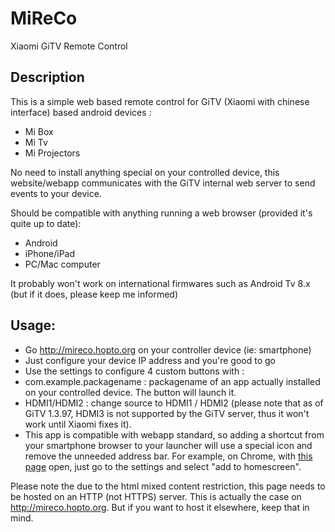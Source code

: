 # MiReCo
Xiaomi GiTV Remote Control

## Description
This is a simple web based remote control for GiTV (Xiaomi with chinese interface) based android devices :
- Mi Box
- Mi Tv
- Mi Projectors

No need to install anything special on your controlled device, this website/webapp communicates with the GiTV internal web server to send events to your device.

Should be compatible with anything running a web browser (provided it's quite up to date):
- Android
- iPhone/iPad
- PC/Mac computer

It probably won't work on international firmwares such as Android Tv 8.x (but if it does, please keep me informed)

## Usage:
* Go http://mireco.hopto.org on your controller device (ie: smartphone)
* Just configure your device IP address and you're good to go
* Use the settings to configure 4 custom buttons with :
 * com.example.packagename : packagename of an app actually installed on your controlled device. The button will launch it.
 * HDMI1/HDMI2 : change source to HDMI1 / HDMI2 (please note that as of GiTV 1.3.97, HDMI3 is not supported by the GiTV server, thus it won't work until Xiaomi fixes it).
* This app is compatible with webapp standard, so adding a shortcut from your smartphone browser to your launcher will use a special icon and remove the unneeded address bar. For example, on Chrome, with [this page](http://mireco.hopto.org) open, just go to the settings and select "add to homescreen".

Please note the due to the html mixed content restriction, this page needs to be hosted on an HTTP (not HTTPS) server. 
This is actually the case on http://mireco.hopto.org. But if you want to host it elsewhere, keep that in mind.
